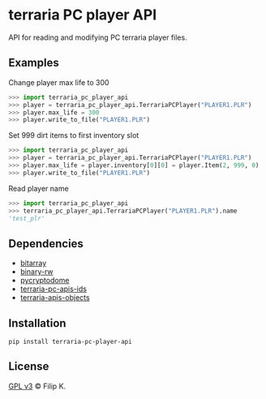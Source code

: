 # terraria PC player API

API for reading and modifying PC terraria player files.

## Examples

Change player max life to 300
```python
>>> import terraria_pc_player_api
>>> player = terraria_pc_player_api.TerrariaPCPlayer("PLAYER1.PLR")
>>> player.max_life = 300
>>> player.write_to_file("PLAYER1.PLR")
```

Set 999 dirt items to first inventory slot
```python
>>> import terraria_pc_player_api
>>> player = terraria_pc_player_api.TerrariaPCPlayer("PLAYER1.PLR")
>>> player.max_life = player.inventory[0][0] = player.Item(2, 999, 0)
>>> player.write_to_file("PLAYER1.PLR")
```

Read player name
```python
>>> import terraria_pc_player_api
>>> terraria_pc_player_api.TerrariaPCPlayer("PLAYER1.PLR").name
'test_plr'
```

## Dependencies

* [bitarray](https://github.com/ilanschnell/bitarray)
* [binary-rw](https://gitlab.com/fkwilczek/binary-rw)
* [pycryptodome](https://github.com/Legrandin/pycryptodome/)
* [terraria-pc-apis-ids](https://gitlab.com/fkwilczek/terraria-pc-apis-ids)
* [terraria-apis-objects](https://gitlab.com/fkwilczek/terraria-apis-objects)

## Installation
```
pip install terraria-pc-player-api
```

## License

[GPL v3](LICENSE) © Filip K.
